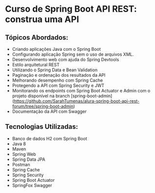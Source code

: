 # Curso de Spring Boot API REST: construa uma API 

## Tópicos Abordados:
- Criando aplicações Java com o Spring Boot
- Configurando aplicação Spring sem o uso de arquivos XML.
- Desenvolvimento web com ajuda do Spring Devtools
- Estilo arquitetural REST
- Utilizando o Spring Data e Bean Validation
- Paginação e ordenação dos resultados da API
- Melhorando desempenho com Spring Cache
- Protegendo a API com Spring Security e JWT
- Monitorando os endpoints com Spring Boot Actuator e Admin com o projeto disponível na branch [spring-boot-admin] (https://github.com/SarahTumenas/alura-spring-boot-api-rest-forum/tree/spring-boot-admin)
- Documentação da API com Swagger

## Tecnologias Utilizadas:
- Banco de dados H2 com Spring Boot
- Java 8
- Maven
- Spring Web
- Spring Data JPA
- Postman
- Spring Cache
- Spring Security
- Spring Boot Actuator
- SpringFox Swagger
